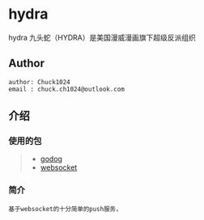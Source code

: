 # hydra

hydra 九头蛇（HYDRA）是美国漫威漫画旗下超级反派组织

## Author

```
author: Chuck1024
email : chuck.ch1024@outlook.com
```

## 介绍

### 使用的包
>* [godog](https://github.com/chuck1024/godog)
>* [websocket](https://github.com/gorilla/websocket/)

### 简介
```
基于websocket的十分简单的push服务，
```